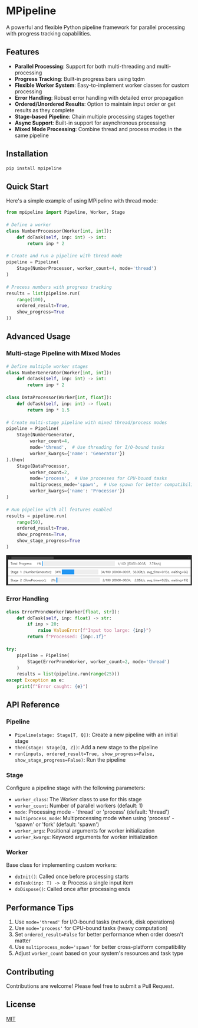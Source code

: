 # MPipeline

A powerful and flexible Python pipeline framework for parallel processing with progress tracking capabilities.

## Features

- **Parallel Processing**: Support for both multi-threading and multi-processing
- **Progress Tracking**: Built-in progress bars using tqdm
- **Flexible Worker System**: Easy-to-implement worker classes for custom processing
- **Error Handling**: Robust error handling with detailed error propagation
- **Ordered/Unordered Results**: Option to maintain input order or get results as they complete
- **Stage-based Pipeline**: Chain multiple processing stages together
- **Async Support**: Built-in support for asynchronous processing
- **Mixed Mode Processing**: Combine thread and process modes in the same pipeline

## Installation

```bash
pip install mpipeline
```

## Quick Start

Here's a simple example of using MPipeline with thread mode:

```python
from mpipeline import Pipeline, Worker, Stage

# Define a worker
class NumberProcessor(Worker[int, int]):
    def doTask(self, inp: int) -> int:
        return inp * 2

# Create and run a pipeline with thread mode
pipeline = Pipeline(
    Stage(NumberProcessor, worker_count=4, mode='thread')
)

# Process numbers with progress tracking
results = list(pipeline.run(
    range(100),
    ordered_result=True,
    show_progress=True
))
```

## Advanced Usage

### Multi-stage Pipeline with Mixed Modes

```python
# Define multiple worker stages
class NumberGenerator(Worker[int, int]):
    def doTask(self, inp: int) -> int:
        return inp * 2

class DataProcessor(Worker[int, float]):
    def doTask(self, inp: int) -> float:
        return inp * 1.5

# Create multi-stage pipeline with mixed thread/process modes
pipeline = Pipeline(
    Stage(NumberGenerator, 
         worker_count=4, 
         mode='thread',  # Use threading for I/O-bound tasks
         worker_kwargs={'name': 'Generator'})
).then(
    Stage(DataProcessor, 
         worker_count=2, 
         mode='process',  # Use processes for CPU-bound tasks
         multiprocess_mode='spawn',  # Use spawn for better compatibility
         worker_kwargs={'name': 'Processor'})
)

# Run pipeline with all features enabled
results = pipeline.run(
    range(50),
    ordered_result=True,
    show_progress=True,
    show_stage_progress=True
)
```
![MPipeline](img/image.png)




### Error Handling

```python
class ErrorProneWorker(Worker[float, str]):
    def doTask(self, inp: float) -> str:
        if inp > 20:
            raise ValueError(f"Input too large: {inp}")
        return f"Processed: {inp:.1f}"

try:
    pipeline = Pipeline(
        Stage(ErrorProneWorker, worker_count=2, mode='thread')
    )
    results = list(pipeline.run(range(25)))
except Exception as e:
    print(f"Error caught: {e}")
```

## API Reference

### Pipeline

- `Pipeline(stage: Stage[T, Q])`: Create a new pipeline with an initial stage
- `then(stage: Stage[Q, Z])`: Add a new stage to the pipeline
- `run(inputs, ordered_result=True, show_progress=False, show_stage_progress=False)`: Run the pipeline

### Stage

Configure a pipeline stage with the following parameters:
- `worker_class`: The Worker class to use for this stage
- `worker_count`: Number of parallel workers (default: 1)
- `mode`: Processing mode - 'thread' or 'process' (default: 'thread')
- `multiprocess_mode`: Multiprocessing mode when using 'process' - 'spawn' or 'fork' (default: 'spawn')
- `worker_args`: Positional arguments for worker initialization
- `worker_kwargs`: Keyword arguments for worker initialization

### Worker

Base class for implementing custom workers:

- `doInit()`: Called once before processing starts
- `doTask(inp: T) -> Q`: Process a single input item
- `doDispose()`: Called once after processing ends

## Performance Tips

1. Use `mode='thread'` for I/O-bound tasks (network, disk operations)
2. Use `mode='process'` for CPU-bound tasks (heavy computation)
3. Set `ordered_result=False` for better performance when order doesn't matter
4. Use `multiprocess_mode='spawn'` for better cross-platform compatibility
5. Adjust `worker_count` based on your system's resources and task type

## Contributing

Contributions are welcome! Please feel free to submit a Pull Request.

## License

[MIT](https://opensource.org/licenses/MIT)